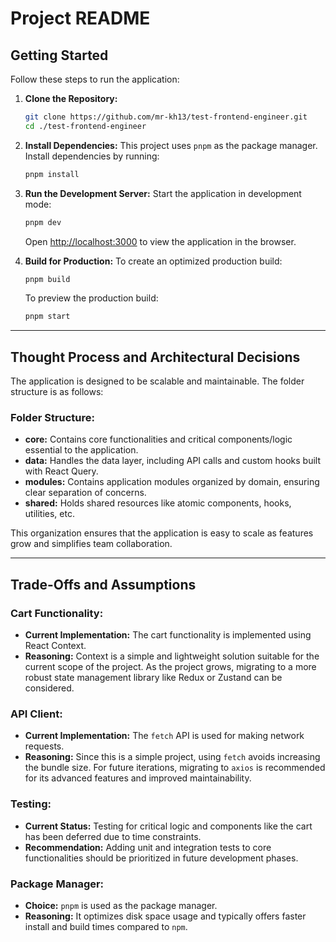 # Project README

## Getting Started

Follow these steps to run the application:

1. **Clone the Repository:**

   ```bash
   git clone https://github.com/mr-kh13/test-frontend-engineer.git
   cd ./test-frontend-engineer
   ```

2. **Install Dependencies:**
   This project uses `pnpm` as the package manager. Install dependencies by running:

   ```bash
   pnpm install
   ```

3. **Run the Development Server:**
   Start the application in development mode:

   ```bash
   pnpm dev
   ```

   Open [http://localhost:3000](http://localhost:3000) to view the application in the browser.

4. **Build for Production:**
   To create an optimized production build:
   ```bash
   pnpm build
   ```
   To preview the production build:
   ```bash
   pnpm start
   ```

---

## Thought Process and Architectural Decisions

The application is designed to be scalable and maintainable. The folder structure is as follows:

### **Folder Structure:**

- **core:** Contains core functionalities and critical components/logic essential to the application.
- **data:** Handles the data layer, including API calls and custom hooks built with React Query.
- **modules:** Contains application modules organized by domain, ensuring clear separation of concerns.
- **shared:** Holds shared resources like atomic components, hooks, utilities, etc.

This organization ensures that the application is easy to scale as features grow and simplifies team collaboration.

---

## Trade-Offs and Assumptions

### **Cart Functionality:**

- **Current Implementation:**
  The cart functionality is implemented using React Context.
- **Reasoning:**
  Context is a simple and lightweight solution suitable for the current scope of the project. As the project grows, migrating to a more robust state management library like Redux or Zustand can be considered.

### **API Client:**

- **Current Implementation:**
  The `fetch` API is used for making network requests.
- **Reasoning:**
  Since this is a simple project, using `fetch` avoids increasing the bundle size. For future iterations, migrating to `axios` is recommended for its advanced features and improved maintainability.

### **Testing:**

- **Current Status:**
  Testing for critical logic and components like the cart has been deferred due to time constraints.
- **Recommendation:**
  Adding unit and integration tests to core functionalities should be prioritized in future development phases.

### **Package Manager:**

- **Choice:**
  `pnpm` is used as the package manager.
- **Reasoning:**
  It optimizes disk space usage and typically offers faster install and build times compared to `npm`.
